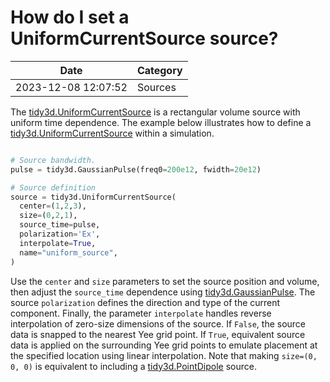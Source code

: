 # How do I set a UniformCurrentSource source?

| Date       | Category    |
|------------|-------------|
| 2023-12-08 12:07:52 | Sources |


The [tidy3d.UniformCurrentSource](https://docs.flexcompute.com/projects/tidy3d/en/latest/api/_autosummary/tidy3d.UniformCurrentSource.html) is a rectangular volume source with uniform time dependence. The example below illustrates how to define a [tidy3d.UniformCurrentSource](https://docs.flexcompute.com/projects/tidy3d/en/latest/api/_autosummary/tidy3d.UniformCurrentSource.html) within a simulation.



```python

# Source bandwidth.
pulse = tidy3d.GaussianPulse(freq0=200e12, fwidth=20e12)

# Source definition
source = tidy3d.UniformCurrentSource(
  center=(1,2,3),
  size=(0,2,1),
  source_time=pulse,
  polarization='Ex',
  interpolate=True,
  name="uniform_source",
)

```



Use the `center` and `size` parameters to set the source position and volume, then adjust the `source_time` dependence using [tidy3d.GaussianPulse](https://docs.flexcompute.com/projects/tidy3d/en/latest/api/_autosummary/tidy3d.GaussianPulse.html). The source `polarization` defines the direction and type of the current component. Finally, the parameter `interpolate` handles reverse interpolation of zero-size dimensions of the source. If `False`, the source data is snapped to the nearest Yee grid point. If `True`, equivalent source data is applied on the surrounding Yee grid points to emulate placement at the specified location using linear interpolation. Note that making `size=(0, 0, 0)` is equivalent to including a [tidy3d.PointDipole](https://docs.flexcompute.com/projects/tidy3d/en/latest/api/_autosummary/tidy3d.PointDipole.html) source.